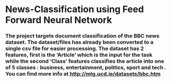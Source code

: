 # News-Classification using Feed Forward Neural Network

### The project targets document classification of the BBC news dataset. The dataset/files has already been converted to a single csv file for easier processing. The dataset has 2 features, first is the ‘Article’ which is the input for the task while the second ‘Class’ features classifies the article into one of 5 classes : business, entertainment, politics, sport and tech . You can find more info at http://mlg.ucd.ie/datasets/bbc.htm

